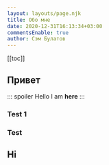 ```yaml
---
layout: layouts/page.njk
title: Обо мне
date: 2020-12-31T16:13:34+03:00
commentsEnable: true
author: Сэм Булатов
---
```


[[toc]]

## Привет

::: spoiler Hello
I am **here**
:::

### Test 1

### Test

## Hi
